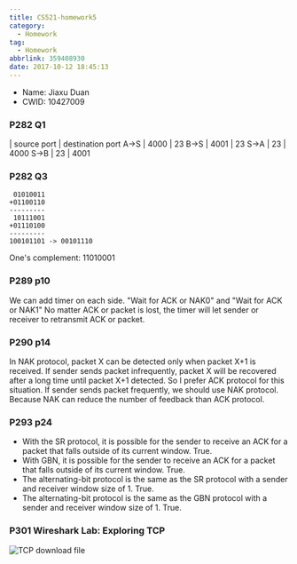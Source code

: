 ```yaml
---
title: CS521-homework5
category:
  - Homework
tag:
  - Homework
abbrlink: 359408930
date: 2017-10-12 18:45:13
---
```


* Name: Jiaxu Duan
* CWID: 10427009


### P282 Q1 
 | source port | destination port 
A->S | 4000 | 23
B->S | 4001 | 23
S->A | 23 | 4000
S->B | 23 | 4001


### P282 Q3
```text
 01010011
+01100110
---------
 10111001
+01110100
---------
100101101 -> 00101110
```
One's complement: 11010001


### P289 p10
We can add timer on each side. "Wait for ACK or NAK0" and "Wait for ACK or NAK1"
No matter ACK or packet is lost, the timer will let sender or receiver to retransmit ACK or packet.


### P290 p14
In NAK protocol, packet X can be detected only when packet X+1 is received. If sender sends packet infrequently, packet X will be recovered after a long time until packet X+1 detected. So I prefer ACK protocol for this situation.
If sender sends packet frequently, we should use NAK protocol. Because NAK can reduce the number of feedback than ACK protocol.


### P293 p24
* With the SR protocol, it is possible for the sender to receive an ACK for a packet that falls outside of its current window.
True.
* With GBN, it is possible for the sender to receive an ACK for a packet that falls outside of its current window.
True.
* The alternating-bit protocol is the same as the SR protocol with a sender and receiver window size of 1.
True.
* The alternating-bit protocol is the same as the GBN protocol with a sender and receiver window size of 1.
True.


### P301 Wireshark Lab: Exploring TCP
![TCP download file](/images/Homework/521_5_1.png)
